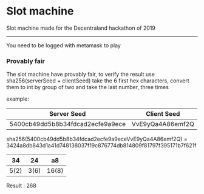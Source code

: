 # Slot machine

Slot machine made for the Decentraland hackathon of 2019

----

You need to be logged with metamask to play  

### Provably fair
The slot machine have provably fair, to verify the result use
sha256(serverSeed + clientSeed)
take the 6 first hex characters, convert them to int by group of two and take the last number, three times

example:

|Server Seed|Client Seed|
|-|-|
|5400cb49dd5b8b34fdcad2ecfe9a9ece|VvE9yQa4A86emf2Q|

sha256(5400cb49dd5b8b34fdcad2ecfe9a9eceVvE9yQa4A86emf2Q) =
3424a8db843d1a41d748138037f19c876774db814809f81797f395171b7f621f

|34|24|a8|
|-|-|-|
|5(2)|3(6)|16(8)|

Result : 268
